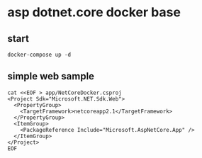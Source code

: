 # asp dotnet.core docker base

## start

`docker-compose up -d`

## simple web sample

```
cat <<EOF > app/NetCoreDocker.csproj
<Project Sdk="Microsoft.NET.Sdk.Web">
  <PropertyGroup>
    <TargetFramework>netcoreapp2.1</TargetFramework>
  </PropertyGroup>
  <ItemGroup>
    <PackageReference Include="Microsoft.AspNetCore.App" />
  </ItemGroup>
</Project>
EOF
```

